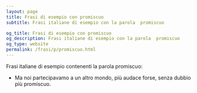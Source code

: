 ```yaml
---
layout: page
title: Frasi di esempio con promiscuo 
subtitle: Frasi italiane di esempio con la parola  promiscuo

og_title: Frasi di esempio con promiscuo 
og_description: Frasi italiane di esempio con la parola  promiscuo
og_type: website
permalink: /frasi/p/promiscuo.html
---
```


Frasi italiane di esempio contenenti la parola promiscuo:


- Ma noi partecipavamo a un altro mondo, più audace forse, senza dubbio più promiscuo.
